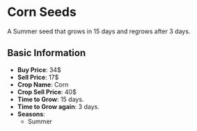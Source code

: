 # Corn Seeds

A Summer seed that grows in 15 days and regrows after 3 days.

## Basic Information

- **Buy Price**: 34$
- **Sell Price**: 17$
- **Crop Name**: Corn
- **Crop Sell Price**: 40$
- **Time to Grow**: 15 days.
- **Time to Grow again**: 3 days.
- **Seasons**:
  - Summer